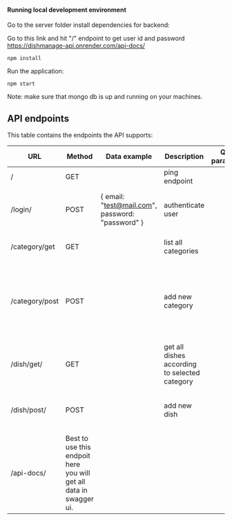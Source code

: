 #### Running local development environment
Go to the server folder install dependencies for backend:

Go to this link and hit "/" endpoint to get user id and password https://dishmanage-api.onrender.com/api-docs/

```
npm install
```
Run the application:
```
npm start
```

Note: make sure that mongo db is up and running on your machines.


## API endpoints
This table contains the endpoints the API supports:

URL | Method | Data example | Description | Query parameters | Response codes
--- | --- | --- | --- | --- | ---
/ | GET | | ping endpoint | | 200 - OK
/login/ | POST | { email: "test@mail.com", password: "password" } | authenticate user | | 200 - Login Sucessfull, 401 - Authentication failed
/category/get | GET | | list all categories |  | 200 - Returns list of categories
/category/post | POST | | add new category | | 201 - Category added successfully, 400 - Please fill category, 403 - category alredy exist
/dish/get/ | GET |  | get all dishes according to selected category  | | 
/dish/post/ | POST | | add new dish | | 201 - Dish added successfully, 403 - dish alredy exist
/api-docs/ | Best to use this endpoit here you will get all data in swagger ui.
